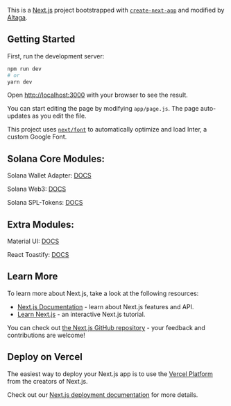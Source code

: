 This is a [Next.js](https://nextjs.org/) project bootstrapped with [`create-next-app`](https://github.com/vercel/next.js/tree/canary/packages/create-next-app) and modified by [Altaga](https://altaga-hacker.com/).

## Getting Started

First, run the development server:

```bash
npm run dev
# or
yarn dev
```

Open [http://localhost:3000](http://localhost:3000) with your browser to see the result.

You can start editing the page by modifying `app/page.js`. The page auto-updates as you edit the file.

This project uses [`next/font`](https://nextjs.org/docs/basic-features/font-optimization) to automatically optimize and load Inter, a custom Google Font.

## Solana Core Modules:

Solana Wallet Adapter: [DOCS](https://github.com/anza-xyz/wallet-adapter/blob/master/APP.md)

Solana Web3: [DOCS](https://solana-labs.github.io/solana-web3.js/)

Solana SPL-Tokens: [DOCS](https://github.com/solana-labs/solana-program-library)

## Extra Modules:

Material UI: [DOCS](https://mui.com/material-ui/getting-started/)

React Toastify: [DOCS](https://www.npmjs.com/package/react-toastify)

## Learn More

To learn more about Next.js, take a look at the following resources:

- [Next.js Documentation](https://nextjs.org/docs) - learn about Next.js features and API.
- [Learn Next.js](https://nextjs.org/learn) - an interactive Next.js tutorial.

You can check out [the Next.js GitHub repository](https://github.com/vercel/next.js/) - your feedback and contributions are welcome!

## Deploy on Vercel

The easiest way to deploy your Next.js app is to use the [Vercel Platform](https://vercel.com/new?utm_medium=default-template&filter=next.js&utm_source=create-next-app&utm_campaign=create-next-app-readme) from the creators of Next.js.

Check out our [Next.js deployment documentation](https://nextjs.org/docs/deployment) for more details.
